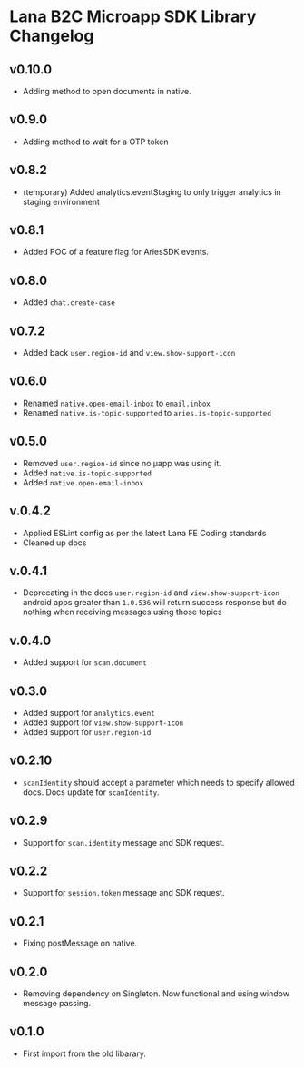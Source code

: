 # Lana B2C Microapp SDK Library Changelog

## v0.10.0
- Adding method to open documents in native.

## v0.9.0
- Adding method to wait for a OTP token

## v0.8.2
 - (temporary) Added analytics.eventStaging to only trigger analytics in staging environment

## v0.8.1
 - Added POC of a feature flag for AriesSDK events.

## v0.8.0
- Added `chat.create-case`

## v0.7.2
- Added back `user.region-id` and `view.show-support-icon`

## v0.6.0
- Renamed `native.open-email-inbox` to `email.inbox`
- Renamed `native.is-topic-supported` to `aries.is-topic-supported`

## v0.5.0
- Removed `user.region-id` since no µapp was using it.
- Added `native.is-topic-supported`
- Added `native.open-email-inbox`

## v.0.4.2
- Applied ESLint config as per the latest Lana FE Coding standards
- Cleaned up docs

## v.0.4.1
- Deprecating in the docs `user.region-id` and `view.show-support-icon` android apps greater than `1.0.536` will return success response but do nothing when receiving messages using those topics

## v.0.4.0
- Added support for `scan.document`

## v0.3.0
- Added support for `analytics.event`
- Added support for `view.show-support-icon`
- Added support for `user.region-id`

## v0.2.10

 - `scanIdentity` should accept a parameter which needs to specify allowed docs. Docs update for `scanIdentity`.

## v0.2.9

 - Support for `scan.identity` message and SDK request.

## v0.2.2

 - Support for `session.token` message and SDK request.

## v0.2.1

 - Fixing postMessage on native.

## v0.2.0

 - Removing dependency on Singleton. Now functional and using window message passing.

## v0.1.0

 - First import from the old libarary.
